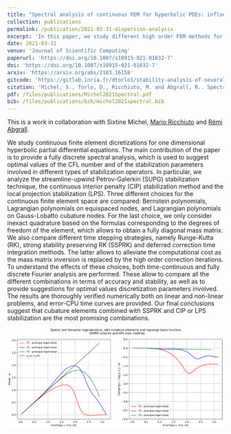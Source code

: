 ```yaml
---
title: "Spectral analysis of continuous FEM for hyperbolic PDEs: influence of approximation, stabilization, and time-stepping"
collection: publications
permalink: /publication/2021-03-31-dispersion-analysis
excerpt: 'In this paper, we study different high order FEM methods for hyperbolic problems, providing parameters that lead to stable and reliable schemes.'
date: 2021-03-31
venue: 'Journal of Scientific Computing'
paperurl: 'https://doi.org/10.1007/s10915-021-01632-7'
doi: 'https://doi.org/10.1007/s10915-021-01632-7'
arxiv: 'https://arxiv.org/abs/2103.16158'
gitcode: 'https://gitlab.inria.fr/dtorlo1/stability-analysis-of-several-fem-methods-results-and-code'
citation: 'Michel, S., Torlo, D., Ricchiuto, M. and Abgrall, R.. Spectral Analysis of Continuous FEM for Hyperbolic PDEs: Influence of Approximation, Stabilization, and Time-Stepping. J Sci Comput 89, 31 (2021). https://doi.org/10.1007/s10915-021-01632-7'
pdf: /files/publications/Michel2021Spectral.pdf
bib: /files/publications/bib/michel2021spectral.bib
---
```

This is a work in collaboration with Sixtine Michel, [Mario Ricchiuto](https://team.inria.fr/cardamom/marioricchiuto/) and [Rémi Abgrall](https://www.math.uzh.ch/index.php?id=people&key1=8882).

We study continuous finite element dicretizations for one dimensional hyperbolic partial differential equations. The main contribution of the paper is to provide a fully discrete spectral analysis, which is used to suggest optimal values of the CFL number and of the stabilization parameters involved in different types of stabilization operators. In particular, we analyze the streamline-upwind Petrov-Galerkin (SUPG) stabilization technique, the continuous interior penalty (CIP) stabilization method and the local projection stabilization (LPS). Three different choices for the continuous finite element space are compared: Bernstein polynomials, Lagrangian polynomials on equispaced nodes, and Lagrangian polynomials on Gauss-Lobatto cubature nodes. For the last choice, we only consider inexact quadrature based on the formulas corresponding to the degrees of freedom of the element, which allows to obtain a fully diagonal mass matrix. We also compare different time stepping strategies, namely Runge-Kutta (RK), strong stability preserving RK (SSPRK) and deferred correction time integration methods. The latter allows to alleviate the computational cost as the mass matrix inversion is replaced by the high order correction iterations. To understand the effects of these choices, both time-continuous and fully discrete Fourier analysis are performed. These allow to compare all the different combinations in terms of accuracy and stability, as well as to provide suggestions for optimal values discretization parameters involved. The results are thoroughly verified numerically both on linear and non-linear problems, and error-CPU time curves are provided. Our final conclusions suggest that cubature elements combined with SSPRK and CIP or LPS stabilization are the most promising combinations.

![Dispersion analysis](/images/research/dispersionAnalysis.png)
